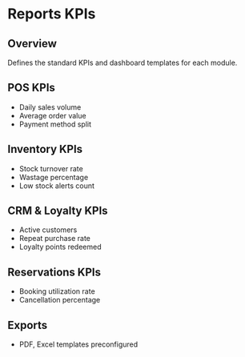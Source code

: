 # Reports KPIs

## Overview
Defines the standard KPIs and dashboard templates for each module.

## POS KPIs
- Daily sales volume
- Average order value
- Payment method split

## Inventory KPIs
- Stock turnover rate
- Wastage percentage
- Low stock alerts count

## CRM & Loyalty KPIs
- Active customers
- Repeat purchase rate
- Loyalty points redeemed

## Reservations KPIs
- Booking utilization rate
- Cancellation percentage

## Exports
- PDF, Excel templates preconfigured
